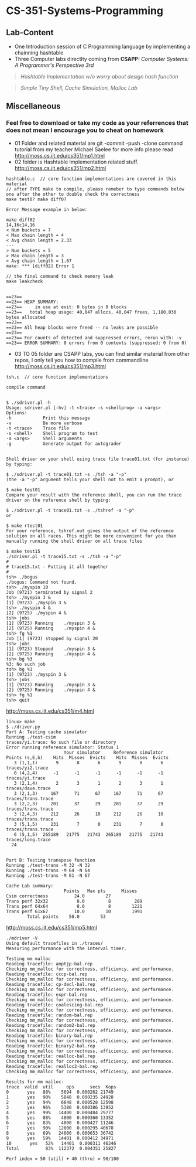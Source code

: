 # CS-351-Systems-Programming
## Lab-Content
 - One Introduction session of C Programming language by implementing a chainning hashtable
 - Three Computer labs directlty coming from **CSAPP:** *Computer Systems: A Programmer's Perspective 3rd* 
 
 > *Hashtable Implementation w/o worry about design hash function*
 
 > *Simple Tiny Shell, Cache Simulation, Malloc Lab*
 
## Miscellaneous
### Feel free to download or take my code as your referrences that does not mean I encourage you to cheat on homework
  - 01 Folder and related material are git -commit -push -clone command tutorial from my teacher Michael Saelee
  for more info please read <http://moss.cs.iit.edu/cs351/mp1.html>
  - 02 folder is Hashtable Implementation related stuff.
  <http://moss.cs.iit.edu/cs351/mp2.html>
  ```
  hashtable.c  // core function implementations are covered in this material 
  // after TYPE make to compile, please remeber to type commands below one after the other to double check the correctness
  make test0? make diff0?
  
  Error Message example in below:
  
  make diff02
  14,16c14,16
  < Num buckets = 7
  < Max chain length = 4
  < Avg chain length = 2.33
  ---
  > Num buckets = 5
  > Max chain length = 3
  > Avg chain length = 1.67
  make: *** [diff02] Error 1
  
  // the final command to check memory leak 
  make leakcheck
  
  
  ==23==
  ==23== HEAP SUMMARY:
  ==23==     in use at exit: 0 bytes in 0 blocks
  ==23==   total heap usage: 40,047 allocs, 40,047 frees, 1,180,036 bytes allocated
  ==23==
  ==23== All heap blocks were freed -- no leaks are possible
  ==23==
  ==23== For counts of detected and suppressed errors, rerun with: -v
  ==23== ERROR SUMMARY: 0 errors from 0 contexts (suppressed: 0 from 0)
  ```
  - 03 TO 05 folder are CSAPP labs, you can find similar material from other repos, I only tell you how to compile from commandline 
  <http://moss.cs.iit.edu/cs351/mp3.html>
  
  ```
  tsh.c  // core function implementations
  
  compile command
  
  
  $ ./sdriver.pl -h
  Usage: sdriver.pl [-hv] -t <trace> -s <shellprog> -a <args>
  Options:
  -h            Print this message
  -v            Be more verbose
  -t <trace>    Trace file
  -s <shell>    Shell program to test
  -a <args>     Shell arguments
  -g            Generate output for autograder
 
  
 Shell driver on your shell using trace file trace01.txt (for instance) by typing:

  $ ./sdriver.pl -t trace01.txt -s ./tsh -a "-p"
  (the -a "-p" argument tells your shell not to emit a prompt), or

  $ make test01
  Compare your result with the reference shell, you can run the trace driver on the reference shell by typing:

  $ ./sdriver.pl -t trace01.txt -s ./tshref -a "-p"
  or

  $ make rtest01
  For your reference, tshref.out gives the output of the reference solution on all races. This might be more convenient for you than    
  manually running the shell driver on all trace files
   
  $ make test15
  ./sdriver.pl -t trace15.txt -s ./tsh -a "-p"
  #
  # trace15.txt - Putting it all together
  #
  tsh> ./bogus
  ./bogus: Command not found.
  tsh> ./myspin 10
  Job (9721) terminated by signal 2
  tsh> ./myspin 3 &
  [1] (9723) ./myspin 3 &
  tsh> ./myspin 4 &
  [2] (9725) ./myspin 4 &
  tsh> jobs
  [1] (9723) Running    ./myspin 3 &
  [2] (9725) Running    ./myspin 4 &
  tsh> fg %1
  Job [1] (9723) stopped by signal 20
  tsh> jobs
  [1] (9723) Stopped    ./myspin 3 &
  [2] (9725) Running    ./myspin 4 &
  tsh> bg %3
  %3: No such job
  tsh> bg %1
  [1] (9723) ./myspin 3 &
  tsh> jobs
  [1] (9723) Running    ./myspin 3 &
  [2] (9725) Running    ./myspin 4 &
  tsh> fg %1
  tsh> quit
  ```
  
  <http://moss.cs.iit.edu/cs351/m4.html>
  ```
  linux> make
  $ ./driver.py
  Part A: Testing cache simulator
  Running ./test-csim
  traces/yi.trace: No such file or directory
  Error running reference simulator: Status 1
                        Your simulator     Reference simulator
  Points (s,E,b)    Hits  Misses  Evicts    Hits  Misses  Evicts
     3 (1,1,1)       9       8       6       9       8       6  traces/yi2.trace
     0 (4,2,4)      -1      -1      -1      -1      -1      -1  traces/yi.trace
     3 (2,1,4)       2       3       1       2       3       1  traces/dave.trace
     3 (2,1,3)     167      71      67     167      71      67  traces/trans.trace
     3 (2,2,3)     201      37      29     201      37      29  traces/trans.trace
     3 (2,4,3)     212      26      10     212      26      10  traces/trans.trace
     3 (5,1,5)     231       7       0     231       7       0  traces/trans.trace
     6 (5,1,5)  265189   21775   21743  265189   21775   21743  traces/long.trace
    24


  Part B: Testing transpose function
  Running ./test-trans -M 32 -N 32
  Running ./test-trans -M 64 -N 64
  Running ./test-trans -M 61 -N 67

  Cache Lab summary:
                        Points   Max pts      Misses
  Csim correctness          24.0        27
  Trans perf 32x32           8.0         8         289
  Trans perf 64x64           8.0         8        1221
  Trans perf 61x67          10.0        10        1991
          Total points    50.0        53
  ```
  <http://moss.cs.iit.edu/cs351/mp5.html>
  ```
  ./mdriver -V
  Using default tracefiles in ./traces/
  Measuring performance with the interval timer.

  Testing mm malloc
  Reading tracefile: amptjp-bal.rep
  Checking mm_malloc for correctness, efficiency, and performance.
  Reading tracefile: cccp-bal.rep
  Checking mm_malloc for correctness, efficiency, and performance.
  Reading tracefile: cp-decl-bal.rep
  Checking mm_malloc for correctness, efficiency, and performance.
  Reading tracefile: expr-bal.rep
  Checking mm_malloc for correctness, efficiency, and performance.
  Reading tracefile: coalescing-bal.rep
  Checking mm_malloc for correctness, efficiency, and performance.
  Reading tracefile: random-bal.rep
  Checking mm_malloc for correctness, efficiency, and performance.
  Reading tracefile: random2-bal.rep
  Checking mm_malloc for correctness, efficiency, and performance.
  Reading tracefile: binary-bal.rep
  Checking mm_malloc for correctness, efficiency, and performance.
  Reading tracefile: binary2-bal.rep
  Checking mm_malloc for correctness, efficiency, and performance.
  Reading tracefile: realloc-bal.rep
  Checking mm_malloc for correctness, efficiency, and performance.
  Reading tracefile: realloc2-bal.rep
  Checking mm_malloc for correctness, efficiency, and performance.

  Results for mm malloc:
  trace  valid  util     ops      secs  Kops
  0       yes   88%    5694  0.000262 21749
  1       yes   90%    5848  0.000235 24928
  2       yes   94%    6648  0.000528 12598
  3       yes   96%    5380  0.000386 13952
  4       yes   99%   14400  0.000484 29777
  5       yes   88%    4800  0.000360 13352
  6       yes   83%    4800  0.000427 11246
  7       yes   90%   12000  0.000295 40678
  8       yes   69%   24000  0.000653 36742
  9       yes   59%   14401  0.000412 34971
  10       yes   52%   14401  0.000311 46246
  Total          83%  112372  0.004351 25827

  Perf index = 50 (util) + 40 (thru) = 90/100
  ```
  
